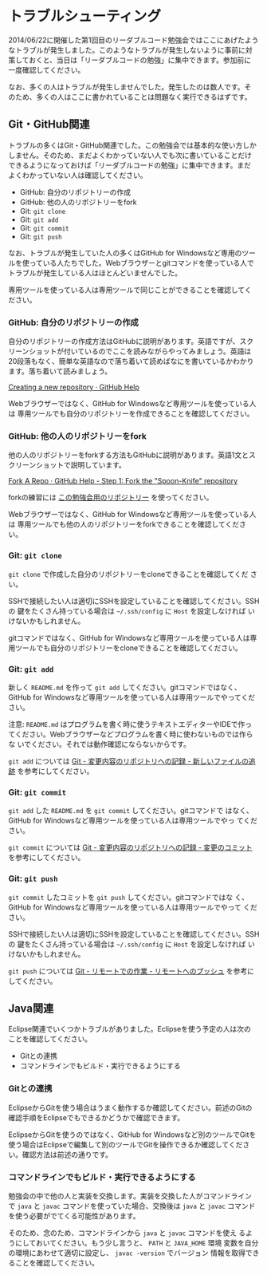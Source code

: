 # トラブルシューティング

2014/06/22に開催した第1回目のリーダブルコード勉強会ではここにあげたよう
なトラブルが発生しました。このようなトラブルが発生しないように事前に対
策しておくと、当日は「リーダブルコードの勉強」に集中できます。参加前に
一度確認してください。

なお、多くの人はトラブルが発生しませんでした。発生したのは数人です。そ
のため、多くの人はここに書かれていることは問題なく実行できるはずです。

## Git・GitHub関連

トラブルの多くはGit・GitHub関連でした。この勉強会では基本的な使い方しか
しません。そのため、まだよくわかっていない人でも次に書いていることだけ
できるようになっておけば「リーダブルコードの勉強」に集中できます。まだ
よくわかっていない人は確認してください。

  * GitHub: 自分のリポジトリーの作成
  * GitHub: 他の人のリポジトリーをfork
  * Git: `git clone`
  * Git: `git add`
  * Git: `git commit`
  * Git: `git push`

なお、トラブルが発生していた人の多くはGitHub for Windowsなど専用のツー
ルを使っている人たちでした。Webブラウザーとgitコマンドを使っている人で
トラブルが発生している人はほとんどいませんでした。

専用ツールを使っている人は専用ツールで同じことができることを確認してく
ださい。

### GitHub: 自分のリポジトリーの作成

自分のリポジトリーの作成方法はGitHubに説明があります。英語ですが、スク
リーンショットが付いているのでここを読みながらやってみましょう。英語は
20段落もなく、簡単な英語なので落ち着いて読めばなにを書いているかわかり
ます。落ち着いて読みましょう。

[Creating a new repository · GitHub Help](https://help.github.com/articles/creating-a-new-repository)

Webブラウザーではなく、GitHub for Windowsなど専用ツールを使っている人は
専用ツールでも自分のリポジトリーを作成できることを確認してください。

### GitHub: 他の人のリポジトリーをfork

他の人のリポジトリーをforkする方法もGitHubに説明があります。英語1文とス
クリーンショットで説明しています。

[Fork A Repo · GitHub Help - Step 1: Fork the "Spoon-Knife" repository](https://help.github.com/articles/fork-a-repo#step-1-fork-the-spoon-knife-repository)

forkの練習には
[この勉強会用のリポジトリー](https://github.com/clear-code/sezemi-2014-readable-code)
を使ってください。

Webブラウザーではなく、GitHub for Windowsなど専用ツールを使っている人は
専用ツールでも他の人のリポジトリーをforkできることを確認してください。

### Git: `git clone`

`git clone` で作成した自分のリポジトリーをcloneできることを確認してくだ
さい。

SSHで接続したい人は適切にSSHを設定していることを確認してください。SSHの
鍵をたくさん持っている場合は `~/.ssh/config` に `Host` を設定しなければ
いけないかもしれません。

gitコマンドではなく、GitHub for Windowsなど専用ツールを使っている人は専
用ツールでも自分のリポジトリーをcloneできることを確認してください。

### Git: `git add`

新しく `README.md` を作って `git add` してください。gitコマンドではなく、
GitHub for Windowsなど専用ツールを使っている人は専用ツールでやってくだ
さい。

注意: `README.md` はプログラムを書く時に使うテキストエディターやIDEで作っ
てください。Webブラウザーなどプログラムを書く時に使わないものでは作らな
いでください。それでは動作確認にならないからです。

`git add` については [Git - 変更内容のリポジトリへの記録 - 新しいファイルの追跡](http://git-scm.com/book/ja/Git-%E3%81%AE%E5%9F%BA%E6%9C%AC-%E5%A4%89%E6%9B%B4%E5%86%85%E5%AE%B9%E3%81%AE%E3%83%AA%E3%83%9D%E3%82%B8%E3%83%88%E3%83%AA%E3%81%B8%E3%81%AE%E8%A8%98%E9%8C%B2#%E6%96%B0%E3%81%97%E3%81%84%E3%83%95%E3%82%A1%E3%82%A4%E3%83%AB%E3%81%AE%E8%BF%BD%E8%B7%A1) を参考にしてください。

### Git: `git commit`

`git add` した `README.md` を `git commit` してください。gitコマンドで
はなく、GitHub for Windowsなど専用ツールを使っている人は専用ツールでやっ
てください。

`git commit` については [Git - 変更内容のリポジトリへの記録 - 変更のコミット](http://git-scm.com/book/ja/Git-%E3%81%AE%E5%9F%BA%E6%9C%AC-%E5%A4%89%E6%9B%B4%E5%86%85%E5%AE%B9%E3%81%AE%E3%83%AA%E3%83%9D%E3%82%B8%E3%83%88%E3%83%AA%E3%81%B8%E3%81%AE%E8%A8%98%E9%8C%B2#%E5%A4%89%E6%9B%B4%E3%81%AE%E3%82%B3%E3%83%9F%E3%83%83%E3%83%88) を参考にしてください。

### Git: `git push`

`git commit` したコミットを `git push` してください。gitコマンドではな
く、GitHub for Windowsなど専用ツールを使っている人は専用ツールでやって
ください。

SSHで接続したい人は適切にSSHを設定していることを確認してください。SSHの
鍵をたくさん持っている場合は `~/.ssh/config` に `Host` を設定しなければ
いけないかもしれません。

`git push` については [Git - リモートでの作業 - リモートへのプッシュ](http://git-scm.com/book/ja/Git-%E3%81%AE%E5%9F%BA%E6%9C%AC-%E3%83%AA%E3%83%A2%E3%83%BC%E3%83%88%E3%81%A7%E3%81%AE%E4%BD%9C%E6%A5%AD#%E3%83%AA%E3%83%A2%E3%83%BC%E3%83%88%E3%81%B8%E3%81%AE%E3%83%97%E3%83%83%E3%82%B7%E3%83%A5) を参考にしてください。

## Java関連

Eclipse関連でいくつかトラブルがありました。Eclipseを使う予定の人は次の
ことを確認してください。

  * Gitとの連携
  * コマンドラインでもビルド・実行できるようにする

### Gitとの連携

EclipseからGitを使う場合はうまく動作するか確認してください。前述のGitの
確認手順をEclipseでもできるかどうかで確認できます。

EclipseからGitを使うのではなく、GitHub for Windowsなど別のツールでGitを
使う場合はEclipseで編集して別のツールでGitを操作できるか確認してくださ
い。確認方法は前述の通りです。

### コマンドラインでもビルド・実行できるようにする

勉強会の中で他の人と実装を交換します。実装を交換した人がコマンドライン
で `java` と `javac` コマンドを使っていた場合、交換後は `java` と
`javac` コマンドを使う必要がでてくる可能性があります。

そのため、念のため、コマンドラインから `java` と `javac` コマンドを使え
るようにしておいてください。もう少し言うと、 `PATH` と `JAVA_HOME` 環境
変数を自分の環境にあわせて適切に設定し、 `javac -version` でバージョン
情報を取得できることを確認してください。

